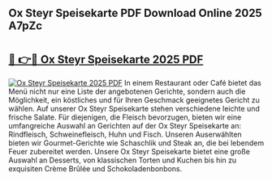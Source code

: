 ## Ox Steyr Speisekarte PDF Download Online 2025 A7pZc

# <h2><a href="http://gc76bm.nevu.top/?p=Ox+Steyr+Speisekarte">🔗 👉🔴 Ox Steyr Speisekarte 2025 PDF</a></h2>

[![Ox Steyr Speisekarte 2025 PDF](https://i.imgur.com/dBaPXMq.png)](http://gc76bm.nevu.top/?p=Ox+Steyr+Speisekarte)
In einem Restaurant oder Café bietet das Menü nicht nur eine Liste der angebotenen Gerichte, sondern auch die Möglichkeit, ein köstliches und für Ihren Geschmack geeignetes Gericht zu wählen. Auf unserer Ox Steyr Speisekarte stehen verschiedene leichte und frische Salate. Für diejenigen, die Fleisch bevorzugen, bieten wir eine umfangreiche Auswahl an Gerichten auf der Ox Steyr Speisekarte an: Rindfleisch, Schweinefleisch, Huhn und Fisch. Unseren Auserwählten bieten wir Gourmet-Gerichte wie Schaschlik und Steak an, die bei lebendem Feuer zubereitet werden. Unsere Ox Steyr Speisekarte bietet eine große Auswahl an Desserts, von klassischen Torten und Kuchen bis hin zu exquisiten Crème Brûlée und Schokoladenbonbons.
